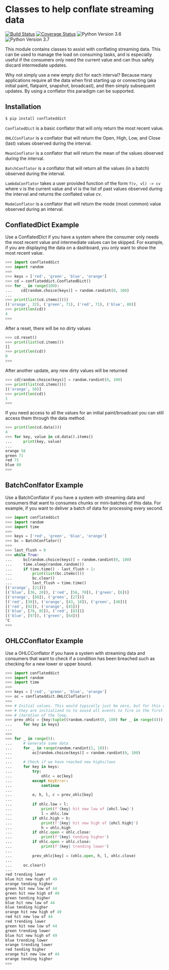 # Classes to help conflate streaming data

[![Build Status](https://travis-ci.org/christianreimer/conflateddict.svg?branch=master)](https://travis-ci.org/christianreimer/conflateddict)  [![Coverage Status](https://coveralls.io/repos/github/christianreimer/conflateddict/badge.svg?branch=master)](https://coveralls.io/github/christianreimer/conflateddict?branch=master)  ![Python Version 3.6](https://img.shields.io/badge/python-3.6-blue.svg) ![Python Version 3.7](https://img.shields.io/badge/python-3.7-blue.svg)



This module contains classes to assist with conflating streaming data. This can
be used to manage the load on consuming tasks, and is especially useful if the
consumers only need the current value and can thus safely discard intermediate
updates.

Why not simply use a new empty dict for each interval? Because many applications require 
all the data when first starting up or connecting (aka initial paint, flatpaint, snapshot, broadcast), and then simply subsequent updates. By using a conflator this paradigm can be supported.

## Installation
```bash
$ pip install conflateddict
```

```ConflatedDict``` is a basic conflator that will only return the most recent value.

```OHLCConflator``` is a conflator that will return the Open, High, Low, and Close (last) 
values observed during the interval.

```MeanConflator``` is a conflator that will return the mean of the values observed
during the interval.

```BatchConflator``` is a conflator that will return all the values (in a batch)
observed during the interval.
 
```LambdaConflator``` takes a user provided function of the form ```f(v, vl) -> cv``` where v is the current value and vl is the list of past values observed during the interval and returns the conflated value cv.

```ModeConflator``` is a conflator that will return the mode (most common) value observed during an interval.


## ConflatedDict Example

Use a ConflatedDict if you have a system where the consumer only needs the most
recent value and intermediate values can be skipped. For example, if you are
displaying the data on a dashboard, you only want to show the most recent value.

```python
>>> import conflateddict
>>> import random
>>>
>>> keys = ['red', 'green', 'blue', 'orange']
>>> cd = conflateddict.ConflatedDict()
>>> for _ in range(100):
...    cd[random.choice(keys)] = random.randint(0, 100)
...
>>> print(list(cd.items())))
[('orange', 32), ('green', 71), ('red', 71), ('blue', 80)]
>>> print(len(cd))
4
>>>
```

After a reset, there will be no dirty values
```python
>>> cd.reset()
>>> print(list(cd.items())
[]
>>> print(len(cd))
0
>>>
```

After another update, any new dirty values will be returned
```python
>>> cd[random.choice(keys)] = random.randint(0, 100)
>>> print(list(cd.items()))
[('orange', 58)]
>>> print(len(cd))
1
>>>
```

If you need access to all the values for an initial paint/broadcast you can still access them through the data method.

```python
>>> print(len(cd.data()))
4
>>> for key, value in cd.data().items()
...     print(key, value)
...
orange 58
green 71
red 71
blue 80
>>>
```

## BatchConlfator Example
Use a BatchConflator if you have a system with streaming data and consumers
that want to consumes chunks or mini-batches of this data. For example, if you
want to deliver a batch of data for processing every second.

```python
>>> import conflateddict
>>> import random
>>> import time
>>>
>>> keys = ['red', 'green', 'blue', 'orange']
>>> bc = BatchConflator()
>>>
>>> last_flush = 0
>>> while True:
...     bc[random.choice(keys)] = random.randint(0, 100)
...     time.sleep(random.random())
...     if time.time() - last_flush > 1:
...         print(list(bc.items()))
...         bc.clear()
...         last_flush = time.time()
[('orange', [21])]
[('blue', [36, 20]), ('red', [56, 70]), ('green', [6])]
[('orange', [88]), ('green', [27])]
[('red', [30]), ('orange', [43, 18]), ('green', [40])]
[('red', [92]), ('orange', [45])]
[('blue', [78, 85]), ('red', [83])]
[('blue', [97]), ('green', [64])]
^C
>>>
```

## OHLCConflator Example
Use a OHLCConflator if you have a system with streaming data and consumers
that want to check if a condition has been breached such as checking for a new
lower or upper bound.

```python
>>> import conflateddict
>>> import random
>>> import time
>>>
>>> keys = ['red', 'green', 'blue', 'orange']
>>> oc = conflateddict.OHLCCloflator()
>>>
>>> # Initial values. This would typically just be zero, but for this example
>>> # they are initialized to to avoid all events to fire in the first
>>> # iteration of the loop.
>>> prev_ohlc = {key:tuple((random.randint(0, 100) for _ in range(4)))
...     for key in keys}
...
>>>
>>> for _ in range(5):
...     # Generate some data
...     for _ in range(random.randint(1, 10)):
...         oc[random.choice(keys)] = random.randint(0, 100)
...
...     # Check if we have reached new highs/lows
...     for key in keys:
...         try:
...             ohlc = oc[key]
...         except KeyError:
...             continue
...
...         o, h, l, c = prev_ohlc[key]
...
...         if ohlc.low < l:
...             print(f'{key} hit new low of {ohcl.low}')
...             l = ohlc.low
...         if ohlc.high > h:
...             print(f'{key} hit new high of {ohcl.high}')
...             h = ohlc.high
...         if ohlc.open < ohlc.close:
...             print(f'{key} tending higher')
...         if ohlc.open > ohlc.close:
...             print(f'{key} trending lower')
...
...         prev_ohlc[key] = (ohlc.open, h, l, ohlc.close)
...
...     oc.clear()
...
red trending lower
blue hit new high of 49
orange tending higher
green hit new low of 44
green hit new high of 49
green tending higher
blue hit new low of 44
blue tending higher
orange hit new high of 49
red hit new low of 44
red trending lower
green hit new low of 44
green trending lower
blue hit new high of 49
blue trending lower
orange trending lower
red tending higher
orange hit new low of 44
orange tending higher
>>>
```
